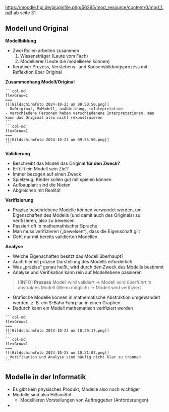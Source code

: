 

https://moodle.hpi.de/pluginfile.php/56295/mod_resource/content/0/mod_1.pdf ab seite 31

## Modell und Original

**Modellbildung**
- Zwei Rollen arbeiten zusammen
	1. Wissensträger (Leute vom Fach)
	2. Modellierer (Leute die modellieren können)
- Iterativer Prozess, Verstehens- und Konsensbildungsprozess mit Reflektion über Original

**Zusammenhang Modell/Original**
````col
```col-md
flexGrow=1
===
![[Bildschirmfoto 2024-10-23 um 09.50.50.png]]
- O=Original, M=Modell, a=Abbildung, i=Intepretation
- Verschiedene Personen haben verschiedenene Interpretationen, man kann das Original also nicht rekonstruieren
```
```col-md
flexGrow=1
===
![[Bildschirmfoto 2024-10-23 um 09.55.50.png]]
```
````

**Validierung**
- Beschreibt das Modell das Original **für den Zweck?**
- Erfüllt ein Modell sein Ziel?
- Immer bezogen auf einen Zweck
- Spielzeug: Kinder sollen gut mit spielen können
- Aufbauplan: sind die Nieten
- Abgleichen mit Realität

**Verifizierung**
- Präzise beschriebene Modelle können verwendet werden, um Eigenschaften des Modells (und damit auch des Originals) zu verifizieren, also zu beweisen
- Passiert oft in mathemathischer Sprache
- Man muss verifizieren („beweisen“), dass die Eigenschaft gilt
- Geht nur mit bereits validierten Modellen

**Analyse**
- Welche Eigenschaften besitzt das Modell überhaupt? 
- Auch hier ist präzise Darstellung des Modells erforderlich 
- Was „präzise“ genau heißt, wird durch den Zweck des Modells bestimmt
- Analyse und Verifikation kann rein auf Modellebene passieren

>[!INFO]
>**Prozess**
Modell wird validiert $\to$ Modell wird überführt in abstraktes Modell (Wenn möglich) $\to$  Modell wird verifiziert

- Grafische Modelle können in mathematische Abstraktion umgewandelt werden, z. B. ein S-Bahn Fahrplan in einen Graphen
- Dadurch kann ein Modell mathematisch verifiziert werden

````col
```col-md
flexGrow=1
===
![[Bildschirmfoto 2024-10-23 um 10.29.17.png]]
```
```col-md
flexGrow=1
===
![[Bildschirmfoto 2024-10-23 um 10.31.07.png]]
- Verifikation und Analyse sind häufig nicht klar zu trennen
```
````
## Modelle in der Informatik

- Es gibt kein physisches Produkt, Modelle also noch wichtiger
- Modelle sind also Hilfsmittel
	- Modellieren Vorstellungen von Auftraggeber (Anforderungen)
- 